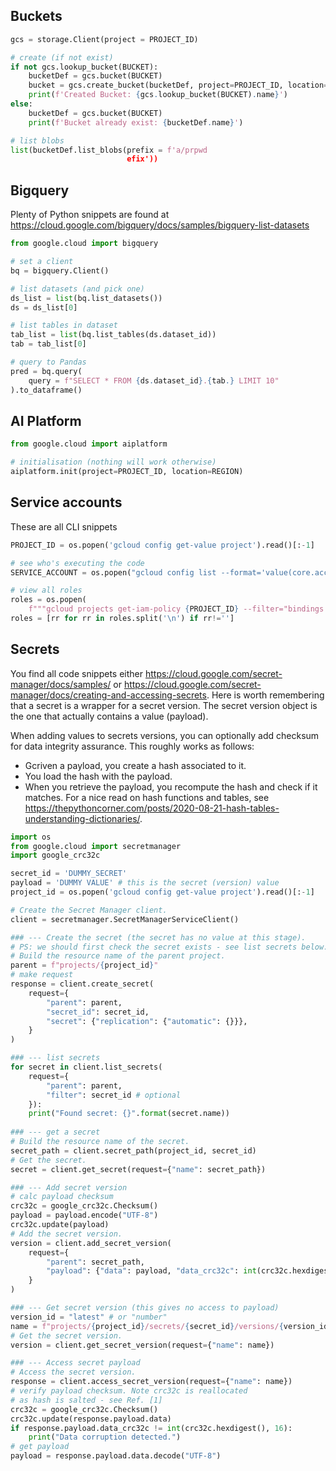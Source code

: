 ## Buckets

```python
gcs = storage.Client(project = PROJECT_ID)

# create (if not exist)
if not gcs.lookup_bucket(BUCKET):
    bucketDef = gcs.bucket(BUCKET)
    bucket = gcs.create_bucket(bucketDef, project=PROJECT_ID, location=REGION)
    print(f'Created Bucket: {gcs.lookup_bucket(BUCKET).name}')
else:
    bucketDef = gcs.bucket(BUCKET)
    print(f'Bucket already exist: {bucketDef.name}')

# list blobs
list(bucketDef.list_blobs(prefix = f'a/prpwd
                          efix'))
```


## Bigquery

Plenty of Python snippets are found at https://cloud.google.com/bigquery/docs/samples/bigquery-list-datasets

```python
from google.cloud import bigquery

# set a client
bq = bigquery.Client()

# list datasets (and pick one)
ds_list = list(bq.list_datasets())
ds = ds_list[0]

# list tables in dataset
tab_list = list(bq.list_tables(ds.dataset_id))
tab = tab_list[0]

# query to Pandas
pred = bq.query(
    query = f"SELECT * FROM {ds.dataset_id}.{tab.} LIMIT 10"
).to_dataframe()

```


## AI Platform

```python
from google.cloud import aiplatform

# initialisation (nothing will work otherwise)
aiplatform.init(project=PROJECT_ID, location=REGION)
```


## Service accounts

These are all CLI snippets

```python
PROJECT_ID = os.popen('gcloud config get-value project').read()[:-1]

# see who's executing the code
SERVICE_ACCOUNT = os.popen("gcloud config list --format='value(core.account)'").read()[:-1]

# view all roles
roles = os.popen(
    f"""gcloud projects get-iam-policy {PROJECT_ID} --filter="bindings.members:{SERVICE_ACCOUNT}" --format='table(bindings.role)' --flatten="bindings[].members" """).read().replace('ROLE','').replace('roles/','')
roles = [rr for rr in roles.split('\n') if rr!='']
```

## Secrets

You find all code snippets either https://cloud.google.com/secret-manager/docs/samples/ or https://cloud.google.com/secret-manager/docs/creating-and-accessing-secrets. Here is worth remembering that a secret is a wrapper for a secret version. The secret version object is the one that actually contains a value (payload).

When adding values to secrets versions, you can optionally add checksum for data integrity assurance. This roughly works as follows:
- Gcriven a payload, you create a hash associated to it.
- You load the hash with the payload.
- When you retrieve the payload, you recompute the hash and check if it matches.
For a nice read on hash functions and tables, see https://thepythoncorner.com/posts/2020-08-21-hash-tables-understanding-dictionaries/.

```python
import os
from google.cloud import secretmanager
import google_crc32c

secret_id = 'DUMMY_SECRET'
payload = 'DUMMY VALUE' # this is the secret (version) value
project_id = os.popen('gcloud config get-value project').read()[:-1]

# Create the Secret Manager client.
client = secretmanager.SecretManagerServiceClient()

### --- Create the secret (the secret has no value at this stage).
# PS: we should first check the secret exists - see list secrets below.
# Build the resource name of the parent project.
parent = f"projects/{project_id}"
# make request
response = client.create_secret(
    request={
        "parent": parent, 
        "secret_id": secret_id,
        "secret": {"replication": {"automatic": {}}},
    }
)

### --- list secrets
for secret in client.list_secrets(
    request={
        "parent": parent, 
        "filter": secret_id # optional
    }):
    print("Found secret: {}".format(secret.name))
    
### --- get a secret
# Build the resource name of the secret.
secret_path = client.secret_path(project_id, secret_id)
# Get the secret.
secret = client.get_secret(request={"name": secret_path})

### --- Add secret version
# calc payload checksum
crc32c = google_crc32c.Checksum()
payload = payload.encode("UTF-8")
crc32c.update(payload)
# Add the secret version.
version = client.add_secret_version(
    request={
        "parent": secret_path,
        "payload": {"data": payload, "data_crc32c": int(crc32c.hexdigest(), 16)},
    }
)

### --- Get secret version (this gives no access to payload)
version_id = "latest" # or "number"
name = f"projects/{project_id}/secrets/{secret_id}/versions/{version_id}"
# Get the secret version.
version = client.get_secret_version(request={"name": name})

### --- Access secret payload
# Access the secret version.
response = client.access_secret_version(request={"name": name})
# verify payload checksum. Note crc32c is reallocated
# as hash is salted - see Ref. [1]
crc32c = google_crc32c.Checksum()
crc32c.update(response.payload.data)
if response.payload.data_crc32c != int(crc32c.hexdigest(), 16):
    print("Data corruption detected.")
# get payload
payload = response.payload.data.decode("UTF-8")
```

